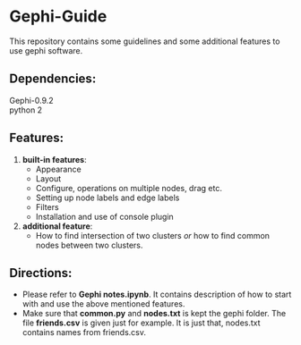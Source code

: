 # Gephi-Guide
This repository contains some guidelines and some additional features to use gephi software.

## Dependencies:
Gephi-0.9.2
<br>
python 2

## Features:
1. __built-in features__:
     - Appearance
     - Layout
     - Configure, operations on multiple nodes, drag etc.
     - Setting up node labels and edge labels
     - Filters
     - Installation and use of console plugin
2. **additional feature**:
     - How to find intersection of two clusters _or_ how to find common nodes between two clusters.
  
## Directions:
- Please refer to **Gephi notes.ipynb**. It contains description of how to start with and use the above mentioned features.
- Make sure that **common.py** and **nodes.txt** is kept the gephi folder. The file **friends.csv** is given just for example. It is just that, nodes.txt contains names from friends.csv.
